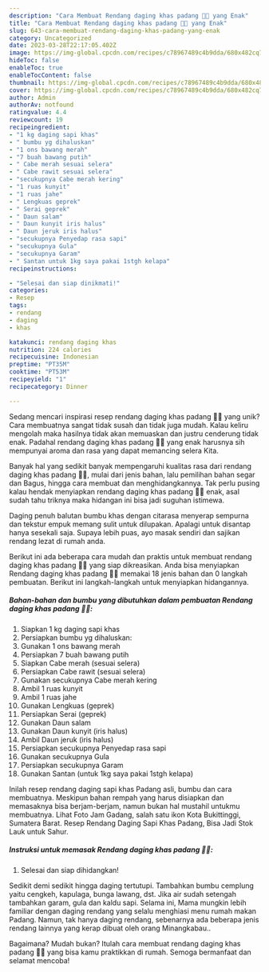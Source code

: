 ```yaml
---
description: "Cara Membuat Rendang daging khas padang 👌🏻 yang Enak"
title: "Cara Membuat Rendang daging khas padang 👌🏻 yang Enak"
slug: 643-cara-membuat-rendang-daging-khas-padang-yang-enak
category: Uncategorized
date: 2023-03-28T22:17:05.402Z
image: https://img-global.cpcdn.com/recipes/c78967489c4b9dda/680x482cq70/rendang-daging-khas-padang-foto-resep-utama.jpg
hideToc: false
enableToc: true
enableTocContent: false
thumbnail: https://img-global.cpcdn.com/recipes/c78967489c4b9dda/680x482cq70/rendang-daging-khas-padang-foto-resep-utama.jpg
cover: https://img-global.cpcdn.com/recipes/c78967489c4b9dda/680x482cq70/rendang-daging-khas-padang-foto-resep-utama.jpg
author: Admin
authorAv: notfound
ratingvalue: 4.4
reviewcount: 19
recipeingredient:
- "1 kg daging sapi khas"
- " bumbu yg dihaluskan"
- "1 ons bawang merah"
- "7 buah bawang putih"
- " Cabe merah sesuai selera"
- " Cabe rawit sesuai selera"
- "secukupnya Cabe merah kering"
- "1 ruas kunyit"
- "1 ruas jahe"
- " Lengkuas geprek"
- " Serai geprek"
- " Daun salam"
- " Daun kunyit iris halus"
- " Daun jeruk iris halus"
- "secukupnya Penyedap rasa sapi"
- "secukupnya Gula"
- "secukupnya Garam"
- " Santan untuk 1kg saya pakai 1stgh kelapa"
recipeinstructions:

- "Selesai dan siap dinikmati!"
categories:
- Resep
tags:
- rendang
- daging
- khas

katakunci: rendang daging khas 
nutrition: 224 calories
recipecuisine: Indonesian
preptime: "PT35M"
cooktime: "PT53M"
recipeyield: "1"
recipecategory: Dinner

---
```





Sedang mencari inspirasi resep rendang daging khas padang 👌🏻 yang unik? Cara membuatnya sangat tidak susah dan tidak juga mudah. Kalau keliru mengolah maka hasilnya tidak akan memuaskan dan justru cenderung tidak enak. Padahal rendang daging khas padang 👌🏻 yang enak harusnya sih mempunyai aroma dan rasa yang dapat memancing selera Kita.





Banyak hal yang sedikit banyak mempengaruhi kualitas rasa dari rendang daging khas padang 👌🏻, mulai dari jenis bahan, lalu pemilihan bahan segar dan Bagus, hingga cara membuat dan menghidangkannya. Tak perlu pusing kalau hendak menyiapkan rendang daging khas padang 👌🏻 enak,      asal sudah tahu triknya maka hidangan ini bisa jadi suguhan istimewa.














Daging penuh balutan bumbu khas dengan citarasa menyerap sempurna dan tekstur empuk memang sulit untuk dilupakan. Apalagi untuk disantap hanya sesekali saja. Supaya lebih puas, ayo masak sendiri dan sajikan rendang lezat di rumah anda.






Berikut ini ada beberapa cara mudah dan praktis untuk membuat rendang daging khas padang 👌🏻 yang siap dikreasikan. Anda bisa menyiapkan Rendang daging khas padang 👌🏻 memakai 18 jenis bahan dan 0 langkah pembuatan. Berikut ini langkah-langkah untuk menyiapkan hidangannya.

<!--inarticleads1-->

##### Bahan-bahan dan bumbu yang dibutuhkan dalam pembuatan Rendang daging khas padang 👌🏻:

1. Siapkan 1 kg daging sapi khas
1. Persiapkan  bumbu yg dihaluskan:
1. Gunakan 1 ons bawang merah
1. Persiapkan 7 buah bawang putih
1. Siapkan  Cabe merah (sesuai selera)
1. Persiapkan  Cabe rawit (sesuai selera)
1. Gunakan secukupnya Cabe merah kering
1. Ambil 1 ruas kunyit
1. Ambil 1 ruas jahe
1. Gunakan  Lengkuas (geprek)
1. Persiapkan  Serai (geprek)
1. Gunakan  Daun salam
1. Gunakan  Daun kunyit (iris halus)
1. Ambil  Daun jeruk (iris halus)
1. Persiapkan secukupnya Penyedap rasa sapi
1. Gunakan secukupnya Gula
1. Persiapkan secukupnya Garam
1. Gunakan  Santan (untuk 1kg saya pakai 1stgh kelapa)


Inilah resep rendang daging sapi khas Padang asli, bumbu dan cara membuatnya. Meskipun bahan rempah yang harus disiapkan dan memasaknya bisa berjam-berjam, namun bukan hal mustahil untukmu membuatnya. Lihat Foto Jam Gadang, salah satu ikon Kota Bukittinggi, Sumatera Barat. Resep Rendang Daging Sapi Khas Padang, Bisa Jadi Stok Lauk untuk Sahur. 

<!--inarticleads2-->

##### Instruksi untuk memasak Rendang daging khas padang 👌🏻:


1. Selesai dan siap dihidangkan!

Sedikit demi sedikit hingga daging tertutupi. Tambahkan bumbu cemplung yaitu cengkeh, kapulaga, bunga lawang, dst. Jika air sudah setengah tambahkan garam, gula dan kaldu sapi. Selama ini, Mama mungkin lebih familiar dengan daging rendang yang selalu menghiasi menu rumah makan Padang. Namun, tak hanya daging rendang, sebenarnya ada beberapa jenis rendang lainnya yang kerap dibuat oleh orang Minangkabau.. 

Bagaimana? Mudah bukan? Itulah cara membuat rendang daging khas padang 👌🏻 yang bisa kamu praktikkan di rumah. Semoga bermanfaat dan selamat mencoba!
